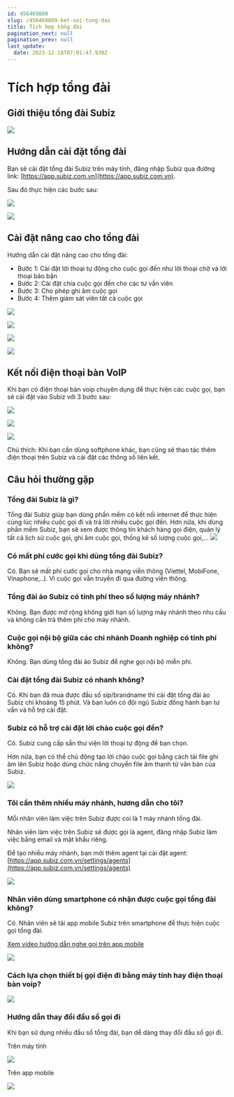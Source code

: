 ```yaml
---
id: 456469809
slug: /456469809-ket-noi-tong-dai
title: Tích hợp tổng đài
pagination_next: null
pagination_prev: null
last_update:
  date: 2023-12-18T07:01:47.939Z
---
```


# Tích hợp tổng đài



## Giới thiệu tổng đài Subiz



![](https://vcdn.subiz-cdn.com/file/95de6931490340a05bf841b918815b814433e9fde96e168fdec86a3fbd5564c2_acpxkgumifuoofoosble)

## Hướng dẫn cài đặt tổng đài


Bạn sẽ cài đặt tổng đài Subiz trên máy tính, đăng nhập Subiz qua đường link: [https://app.subiz.com.vn](https://app.subiz.com.vn).

Sau đó thực hiện các bước sau:




![](https://vcdn.subiz-cdn.com/file/a7bfd9eb5d372d0097b0ddb93416d4a4b3b8e948fb643c4750d0f35a20c46fca_acpxkgumifuoofoosble)



![](https://vcdn.subiz-cdn.com/file/1bea9f13e80ae6a162faf062339b5dde6b04db4d87ab6548fe8aab1dd9dce113_acpxkgumifuoofoosble)

## Cài đặt nâng cao cho tổng đài


Hướng dẫn cài đặt nâng cao cho tổng đài:

- Bước 1: Cài đặt lời thoại tự động cho cuộc gọi đến như lời thoại chờ và lời thoại báo bận
- Bước 2: Cài đặt chia cuộc gọi đến cho các tư vấn viên
- Bước 3: Cho phép ghi âm cuộc gọi
- Bước 4: Thêm giám sát viên tất cả cuộc gọi


![](https://vcdn.subiz-cdn.com/file/069b15455b122ba3931222fd99dee211c65bfa56f88996900b18753d43cc48c5_acpxkgumifuoofoosble)



![](https://vcdn.subiz-cdn.com/file/7d6772fe7a51fe0a2717a38a97dc89ab2fbd4e07de36c875d437d3196c16d17f_acpxkgumifuoofoosble)



![](https://vcdn.subiz-cdn.com/file/5ee84565c2920e60e7a4abe0c10a42ebb84d4f83c0e0fe539060793fe9e92328_acpxkgumifuoofoosble)



![](https://vcdn.subiz-cdn.com/file/121f9a1f9798f22c6b2d1ca47072888e733e979c4c2897b91f6f2801089915ba_acpxkgumifuoofoosble)



## Kết nối điện thoại bàn VoIP


Khi bạn có điện thoại bàn voip chuyên dụng để thực hiện các cuộc gọi, bạn sẽ cài đặt vào Subiz với 3 bước sau:


![](https://vcdn.subiz-cdn.com/file/80951454853d613475cbf59c57f3365197cb56a6dde8a3bc3694a256dd723d0d_acpxkgumifuoofoosble)



![](https://vcdn.subiz-cdn.com/file/53c07dba3276756aad4e027c3b095253732bb0ab53e7db5aea900ca3a2a1b99c_acpxkgumifuoofoosble)





![](https://vcdn.subiz-cdn.com/file/07bd3cbf4864152c1af832b33aab56e21ea78f54b7a642383932644ce7a40fa2_acpxkgumifuoofoosble)




Chú thích: Khi bạn cần dùng softphone khác, bạn cũng sẽ thao tác thêm điện thoại trên Subiz và cài đặt các thông số liên kết.
## Câu hỏi thường gặp

### Tổng đài Subiz là gì? 


Tổng đài Subiz giúp bạn dùng phần mềm có kết nối internet để thực hiện cùng lúc nhiều cuộc gọi đi và trả lời nhiều cuộc gọi đến. Hơn nữa, khi dùng phần mềm Subiz, bạn sẽ xem được thông tin khách hàng gọi điện, quản lý tất cả lịch sử cuộc gọi, ghi âm cuộc gọi, thống kê số lượng cuộc gọi,...
![](https://vcdn.subiz-cdn.com/file/1bac3afba449964931e83a8a3943b2b45e59ffd2393e9e76eecb85c0f395922a_acpxkgumifuoofoosble)



### Có mất phí cước gọi khi dùng tổng đài Subiz?


Có. Bạn sẽ mất phí cước gọi cho nhà mạng viễn thông (Viettel, MobiFone, Vinaphone,..). Vì cuộc gọi vẫn truyền đi qua đường viễn thông.


### Tổng đài ảo Subiz có tính phí theo số lượng máy nhánh?


Không. Bạn được mở rộng không giới hạn số lượng máy nhánh theo nhu cầu và không cần trả thêm phí cho máy nhánh.


### Cuộc gọi nội bộ giữa các chi nhánh Doanh nghiệp có tính phí không?


Không. Bạn dùng tổng đài ảo Subiz để nghe gọi nội bộ miễn phí.


### Cài đặt tổng đài Subiz có nhanh không?


Có. Khi bạn đã mua được đầu số sip/brandname thì cài đặt tổng đài ảo Subiz chỉ khoảng 15 phút. Và bạn luôn có đội ngũ Subiz đồng hành bạn tư vấn và hỗ trợ cài đặt.


### Subiz có hỗ trợ cài đặt lời chào cuộc gọi đến?


Có. Subiz cung cấp sẵn thư viện lời thoại tự động để bạn chọn. 

Hơn nữa, bạn có thể chủ động tạo lời chào cuộc gọi bằng cách tải file ghi âm lên Subiz hoặc dùng chức năng chuyển file âm thanh từ văn bản của Subiz.


![](https://vcdn.subiz-cdn.com/file/36d98eb69a7a5d9f202f22e726eeed36c8ab4e2cc0b3539a6b8c34aa5423775c_acpxkgumifuoofoosble)



### Tôi cần thêm nhiều máy nhánh, hương dẫn cho tôi?


Mỗi nhân viên làm việc trên Subiz được coi là 1 máy nhánh tổng đài. 

Nhân viên làm việc trên Subiz sẽ được gọi là agent, đăng nhập Subiz làm việc bằng email và mật khẩu riêng.

Để tạo nhiều máy nhánh, bạn mời thêm agent tại cài đặt agent: [https://app.subiz.com.vn/settings/agents](https://app.subiz.com.vn/settings/agents)


![](https://vcdn.subiz-cdn.com/file/9b9d6641c26f94bdf87df229faaed166e5d297e66df4b54be9bfbf1d3b60f819_acpxkgumifuoofoosble)





### Nhân viên dùng smartphone có nhận được cuộc gọi tổng đài không?


Có. Nhân viên sẽ tải app mobile Subiz trên smartphone để thực hiện cuộc gọi tổng đài.

[Xem video hướng dẫn nghe gọi trên app mobile](https://www.youtube.com/watch?v=S9wVGrxhYks)


![](https://vcdn.subiz-cdn.com/file/d30c32b9fa60a4fc026e877ec78eb0578555358e9131c6b75ed8fdb53e2763cb_acpxkgumifuoofoosble)









### Cách lựa chọn thiết bị gọi điện đi bằng máy tính hay điện thoại bàn voip?



![](https://vcdn.subiz-cdn.com/file/9b469dcae5fed6c5891d1257a4e3ff3b9aa30358482471ffc94b0035caedc5dd_acpxkgumifuoofoosble)

### Hướng dẫn thay đổi đầu số gọi đi


Khi bạn sử dụng nhiều đầu số tổng đài, bạn dễ dàng thay đổi đầu số gọi đi.



Trên máy tính


![](https://vcdn.subiz-cdn.com/file/636b75ad636d6600149dbc2868a4ad93ee3f84ed8d4630f33c10bb164137926c_acpxkgumifuoofoosble)






Trên app mobile


![](https://vcdn.subiz-cdn.com/file/6fbac2da33e63ee44b7c82b6aea1e459092dac5cc8155c5410a94a2570b9364e_acpxkgumifuoofoosble)